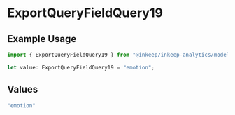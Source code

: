 # ExportQueryFieldQuery19

## Example Usage

```typescript
import { ExportQueryFieldQuery19 } from "@inkeep/inkeep-analytics/models/operations";

let value: ExportQueryFieldQuery19 = "emotion";
```

## Values

```typescript
"emotion"
```